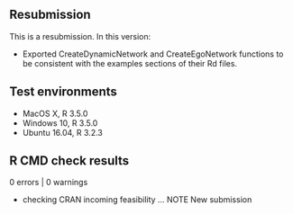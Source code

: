 ## Resubmission
This is a resubmission. In this version:

* Exported CreateDynamicNetwork and CreateEgoNetwork functions to be consistent with the examples sections of their Rd files.

## Test environments
* MacOS X, R 3.5.0
* Windows 10, R 3.5.0
* Ubuntu 16.04, R 3.2.3 

## R CMD check results
0 errors | 0 warnings
* checking CRAN incoming feasibility ... NOTE
New submission
